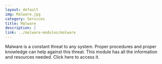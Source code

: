 ```yaml
---
layout: default
img: Malware.jpg
category: Services
title: Malware
description: |
link: ../malware-modules/malware
---
```

Malware is a constant threat to any system. Proper procedures and proper knowledge can help against this threat. This module has all the information and resources needed. Click here to access it.  
